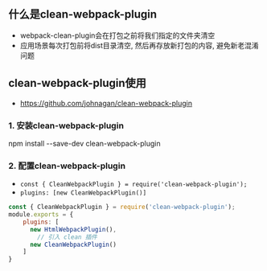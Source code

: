 ## 什么是clean-webpack-plugin

- webpack-clean-plugin会在打包之前将我们指定的文件夹清空
- 应用场景每次打包前将dist目录清空, 然后再存放新打包的内容, 避免新老混淆问题



## clean-webpack-plugin使用

- https://github.com/johnagan/clean-webpack-plugin

### 1. 安装clean-webpack-plugin

npm install --save-dev clean-webpack-plugin

### 2. 配置clean-webpack-plugin

- `const { CleanWebpackPlugin } = require('clean-webpack-plugin');`
- `plugins: [new CleanWebpackPlugin()]`

```js
const { CleanWebpackPlugin } = require('clean-webpack-plugin');
module.exports = {
	plugins: [
      new HtmlWebpackPlugin(),
    	// 引入 clean 插件
      new CleanWebpackPlugin()
	]
}
```

